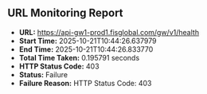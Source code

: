 ## URL Monitoring Report

- **URL:** https://api-gw1-prod1.fisglobal.com/gw/v1/health
- **Start Time:** 2025-10-21T10:44:26.637979
- **End Time:** 2025-10-21T10:44:26.833770
- **Total Time Taken:** 0.195791 seconds
- **HTTP Status Code:** 403
- **Status:** Failure
- **Failure Reason:** HTTP Status Code: 403
